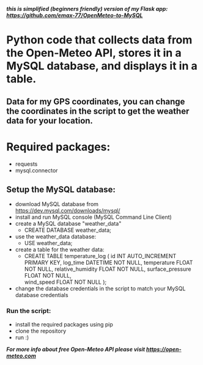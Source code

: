 ***this is simplified (beginners friendly) version of my Flask app: https://github.com/emax-77/OpenMeteo-to-MySQL*** 

# Python code that collects data from the Open-Meteo API, stores it in a MySQL database, and displays it in a table.

## Data for my GPS coordinates, you can change the coordinates in the script to get the weather data for your location.

# Required packages:
- requests
- mysql.connector

## Setup the MySQL database:
- download MySQL database from https://dev.mysql.com/downloads/mysql/
- install and run MySQL console (MySQL Command Line Client)
- create a MySQL database "weather_data"
    - CREATE DATABASE weather_data;
- use the weather_data database:
    - USE weather_data;
- create a table for the weather data:
    - CREATE TABLE temperature_log (
    id INT AUTO_INCREMENT PRIMARY KEY,
    log_time DATETIME NOT NULL,
    temperature FLOAT NOT NULL,
    relative_humidity FLOAT NOT NULL,
    surface_pressure FLOAT NOT NULL,   
    wind_speed FLOAT NOT NULL  );
- change the database credentials in the script to match your MySQL database credentials

### Run the script:
- install the required packages using pip
- clone the repository
- run :)

***For more info about free Open-Meteo API please visit https://open-meteo.com***

